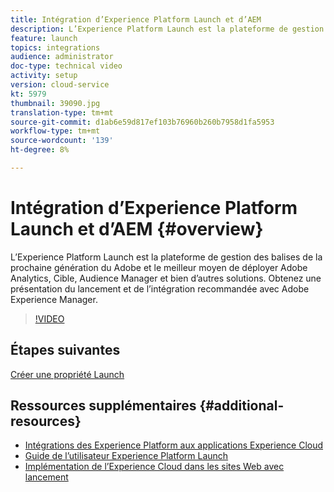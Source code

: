 ```yaml
---
title: Intégration d’Experience Platform Launch et d’AEM
description: L’Experience Platform Launch est la plateforme de gestion des balises de la prochaine génération du Adobe et le meilleur moyen de déployer Adobe Analytics, Cible, Audience Manager et bien d’autres solutions. Obtenez une présentation du lancement et de l’intégration recommandée avec Adobe Experience Manager.
feature: launch
topics: integrations
audience: administrator
doc-type: technical video
activity: setup
version: cloud-service
kt: 5979
thumbnail: 39090.jpg
translation-type: tm+mt
source-git-commit: d1ab6e59d817ef103b76960b260b7958d1fa5953
workflow-type: tm+mt
source-wordcount: '139'
ht-degree: 8%

---
```



# Intégration d’Experience Platform Launch et d’AEM {#overview}

L’Experience Platform Launch est la plateforme de gestion des balises de la prochaine génération du Adobe et le meilleur moyen de déployer Adobe Analytics, Cible, Audience Manager et bien d’autres solutions. Obtenez une présentation du lancement et de l’intégration recommandée avec Adobe Experience Manager.

>[!VIDEO](https://video.tv.adobe.com/v/39090?quality=12&learn=on)

## Étapes suivantes

[Créer une propriété Launch](create-launch-property.md)

## Ressources supplémentaires {#additional-resources}

* [Intégrations des Experience Platform aux applications Experience Cloud](https://docs.adobe.com/content/help/en/platform-learn/tutorials/intro-to-platform/integrations-with-experience-cloud-applications.html)
* [Guide de l’utilisateur Experience Platform Launch](https://docs.adobe.com/content/help/fr-FR/launch/using/overview.html)
* [Implémentation de l’Experience Cloud dans les sites Web avec lancement](https://docs.adobe.com/content/help/en/core-services-learn/implementing-in-websites-with-launch/index.html)
